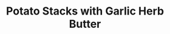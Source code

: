 ---
title: Potato Stacks with Garlic Herb Butter
summary: Crispy, golden potato stacks layered with garlic herb butter—an elegant and flavourful side dish.

linkout: https://www.saltnpepperhere.com/blog/potato-stacks-garlic-herb-butter

tags:
- vegetarian
- side
- potato
- baking

servings: 4
time: 1h

ingredients:
- 4 medium Yukon Gold potatoes, thinly sliced
- 4 tbsp unsalted butter, melted
- 2 cloves garlic, minced
- 2 tbsp fresh parsley, chopped
- 1 tbsp fresh thyme leaves
- 1/2 tsp salt
- 1/4 tsp black pepper
- 1/4 cup grated parmesan cheese (optional)

directions:
- Preheat oven to 200C (400F). Grease a muffin tin.
- In a bowl, mix melted butter, garlic, parsley, thyme, salt, and pepper.
- Toss potato slices in the garlic herb butter mixture until well coated.
- Stack potato slices in muffin tin wells, layering with parmesan if using.
- Bake for 45–55 minutes until stacks are golden and crispy.
- Cool slightly before serving.
---